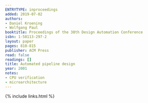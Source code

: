 ```yaml
---
ENTRYTYPE: inproceedings
added: 2019-07-02
authors:
- Daniel Kroening
- Wolfgang Paul
booktitle: Proceedings of the 38th Design Automation Conference
isbn: 1-58113-297-2
layout: paper
pages: 810-815
publisher: ACM Press
read: false
readings: []
title: Automated pipeline design
year: 2001
notes:
- CPU verification
- microarchitecture
---
```

{% include links.html %}
